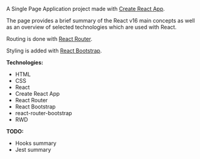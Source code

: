 A Single Page Application project made with [Create React App](https://github.com/facebook/create-react-app).

The page provides a brief summary of the React v16 main concepts as well as an overview of selected technologies which are used with React.

Routing is done with [React Router](https://github.com/ReactTraining/react-router).

Styling is added with [React Bootstrap](https://github.com/react-bootstrap/react-bootstrap).

**Technologies:**
- HTML
- CSS
- React
- Create React App
- React Router
- React Bootstrap
- react-router-bootstrap
- RWD

**TODO:**
- Hooks summary
- Jest summary 

